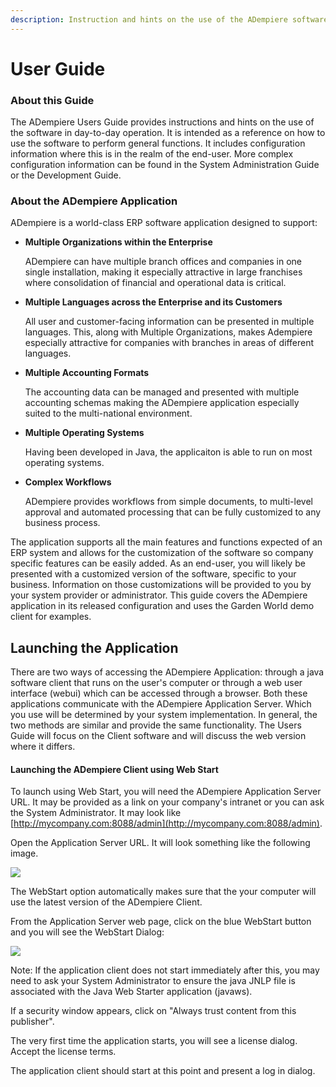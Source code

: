 ```yaml
---
description: Instruction and hints on the use of the ADempiere software
---
```


# User Guide

### About this Guide

The ADempiere Users Guide provides instructions and hints on the use of the software in day-to-day operation. It is intended as a reference on how to use the software to perform general functions. It includes configuration information where this is in the realm of the end-user. More complex configuration information can be found in the System Administration Guide or the Development Guide.

### About the ADempiere Application

ADempiere is a world-class ERP software application designed to support:

* **Multiple Organizations within the Enterprise**

  ADempiere can have multiple branch offices and companies in one single installation, making it especially attractive in large franchises where consolidation of financial and operational data is critical.

* **Multiple Languages across the Enterprise and its Customers**

  All user and customer-facing information can be presented in multiple languages. This, along with Multiple Organizations, makes Adempiere especially attractive for companies with branches in areas of different languages.

* **Multiple Accounting Formats**

  The accounting data can be managed and presented with multiple accounting schemas making the ADempiere application especially suited to the multi-national environment.

* **Multiple Operating Systems**

  Having been developed in Java, the applicaiton is able to run on most operating systems.

* **Complex Workflows**

  ADempiere provides workflows from simple documents, to multi-level approval and automated processing that can be fully customized to any business process.

The application supports all the main features and functions expected of an ERP system and allows for the customization of the software so company specific features can be easily added. As an end-user, you will likely be presented with a customized version of the software, specific to your business. Information on those customizations will be provided to you by your system provider or administrator. This guide covers the ADempiere application in its released configuration and uses the Garden World demo client for examples.

## Launching the Application

There are two ways of accessing the ADempiere Application: through a java software client that runs on the user's computer or through a web user interface \(webui\) which can be accessed through a browser. Both these applications communicate with the ADempiere Application Server. Which you use will be determined by your system implementation. In general, the two methods are similar and provide the same functionality. The Users Guide will focus on the Client software and will discuss the web version where it differs.

#### Launching the ADempiere Client using Web Start

To launch using Web Start, you will need the ADempiere Application Server URL. It may be provided as a link on your company's intranet or you can ask the System Administrator. It may look like [http://mycompany.com:8088/admin](http://mycompany.com:8088/admin).

Open the Application Server URL. It will look something like the following image.

![](../.gitbook/assets/image_appserver_admin-1.png)

The WebStart option automatically makes sure that the your computer will use the latest version of the ADempiere Client.

From the Application Server web page, click on the blue WebStart button and you will see the WebStart Dialog:

![](../.gitbook/assets/webstart_download_progress.jpg)

Note: If the application client does not start immediately after this, you may need to ask your System Administrator to ensure the java JNLP file is associated with the Java Web Starter application \(javaws\).

If a security window appears, click on "Always trust content from this publisher".

The very first time the application starts, you will see a license dialog. Accept the license terms.

The application client should start at this point and present a log in dialog.

